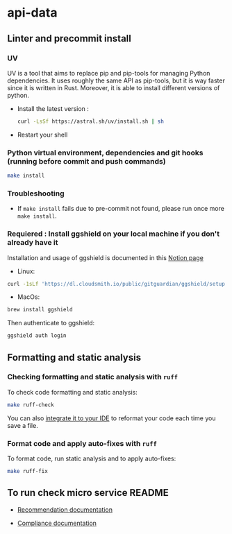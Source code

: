 # api-data

## Linter and precommit install

### UV

UV is a tool that aims to replace pip and pip-tools for managing Python dependencies. It uses roughly the same API as pip-tools, but it is way faster since it is written in Rust. Moreover, it is able to install different versions of python.

- Install the latest version :

  ```bash
  curl -LsSf https://astral.sh/uv/install.sh | sh
  ```

- Restart your shell

### Python virtual environment, dependencies and git hooks (running before commit and push commands)

```bash
make install
```

### Troubleshooting

- If `make install` fails due to pre-commit not found, please run once more `make install`.

### Requiered : Install ggshield on your local machine if you don't already have it
Installation and usage of ggshield is documented in this [Notion page](https://www.notion.so/passcultureapp/Comment-utiliser-ggshield-254ad4e0ff98802a8d5cd6e737c60c4b?source=copy_link#142cb1c115cc4356bddc531d36d7448e)

- Linux:
```bash
curl -1sLf 'https://dl.cloudsmith.io/public/gitguardian/ggshield/setup.deb.sh' | sudo -E bash
```
- MacOs:
```bash
brew install ggshield
```

Then authenticate to ggshield:
```bash
ggshield auth login
```

## Formatting and static analysis

### Checking formatting and static analysis with `ruff`

To check code formatting and static analysis:

```bash
make ruff-check
```

You can also [integrate it to your IDE](https://docs.astral.sh/ruff/integrations/) to reformat
your code each time you save a file.

### Format code and apply auto-fixes with `ruff`

To format code, run static analysis and to apply auto-fixes:

```bash
make ruff-fix
```

## To run check micro service README

- [Recommendation documentation](apps/recommendation/README.md)

- [Compliance documentation](apps/fraud/compliance/api/README.md)
